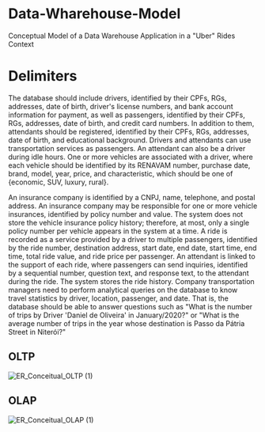 # Data-Wharehouse-Model
Conceptual Model of a Data Warehouse Application in a "Uber" Rides Context

# Delimiters
The database should include drivers, identified by their CPFs, RGs, addresses, date of birth, driver's license numbers, and bank account information for payment, as well as passengers, identified by their CPFs, RGs, addresses, date of birth, and credit card numbers. In addition to them, attendants should be registered, identified by their CPFs, RGs, addresses, date of birth, and educational background. Drivers and attendants can use transportation services as passengers. An attendant can also be a driver during idle hours. One or more vehicles are associated with a driver, where each vehicle should be identified by its RENAVAM number, purchase date, brand, model, year, price, and characteristic, which should be one of {economic, SUV, luxury, rural}.

An insurance company is identified by a CNPJ, name, telephone, and postal address. An insurance company may be responsible for one or more vehicle insurances, identified by policy number and value. The system does not store the vehicle insurance policy history; therefore, at most, only a single policy number per vehicle appears in the system at a time. A ride is recorded as a service provided by a driver to multiple passengers, identified by the ride number, destination address, start date, end date, start time, end time, total ride value, and ride price per passenger. An attendant is linked to the support of each ride, where passengers can send inquiries, identified by a sequential number, question text, and response text, to the attendant during the ride. The system stores the ride history. Company transportation managers need to perform analytical queries on the database to know travel statistics by driver, location, passenger, and date. That is, the database should be able to answer questions such as "What is the number of trips by Driver 'Daniel de Oliveira' in January/2020?" or "What is the average number of trips in the year whose destination is Passo da Pátria Street in Niterói?"

## OLTP
![ER_Conceitual_OLTP (1)](https://github.com/hugoles/Data-Wharehouse-Model/assets/67278688/3cc3fb44-f5c7-4c7f-b5b4-cd8736da019d)






## OLAP
![ER_Conceitual_OLAP (1)](https://github.com/hugoles/Data-Wharehouse-Model/assets/67278688/267d3369-f925-4d7b-aeb3-80b7bf464b3b)
